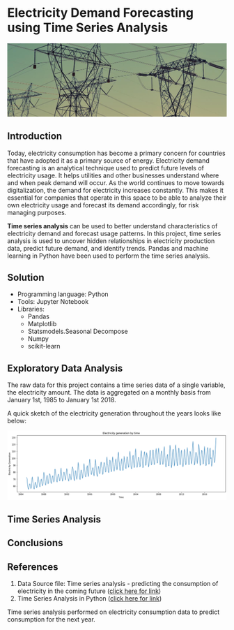 # Electricity Demand Forecasting using Time Series Analysis

![Image of powerlines](Graphs/PowerLines.jpg)

## Introduction

Today, electricity consumption has become a primary concern for countries that have adopted it as a primary source of energy. Electricity demand forecasting is an analytical technique used to predict future levels of electricity usage. It helps utilities and other businesses understand where and when peak demand will occur. 
As the world continues to move towards digitalization, the demand for electricity increases constantly. This makes it essential for companies that operate in this space to be able to analyze their own electricity usage and forecast its demand accordingly, for risk managing purposes.

**Time series analysis** can be used to better understand characteristics of electricity demand and forecast usage patterns. In this project, time series analysis is used to uncover hidden relationships in electricity production data, predict future demand, and identify trends. Pandas and machine learning in Python have been used to perform the time series analysis.

## Solution

- Programming language: Python
- Tools: Jupyter Notebook
- Libraries: 
  - Pandas
  - Matplotlib
  - Statsmodels.Seasonal Decompose
  - Numpy
  - scikit-learn

## Exploratory Data Analysis

The raw data for this project contains a time series data of a single variable, the electricity amount. The data is aggregated on a monthly basis from January 1st, 1985 to January 1st 2018.

A quick sketch of the electricity generation throughout the years looks like below:

![Image of the raw data](Graphs/InitialGraph.png)


## Time Series Analysis

## Conclusions



## References

1. Data Source file: Time series analysis - predicting the consumption of electricity in the coming future ([click here for link](https://www.kaggle.com/datasets/kandij/electric-production))
2. Time Series Analysis in Python ([click here for link](https://www.machinelearningplus.com/time-series/time-series-analysis-python/))


Time series analysis performed on electricity consumption data to predict consumption for the next year.
